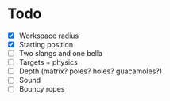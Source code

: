 Todo
====

- [X] Workspace radius
- [X] Starting position
- [ ] Two slangs and one bella
- [ ] Targets + physics
- [ ] Depth (matrix? poles? holes? guacamoles?)
- [ ] Sound
- [ ] Bouncy ropes
